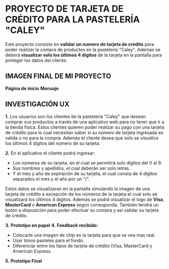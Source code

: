 # PROYECTO DE TARJETA DE CRÉDITO PARA LA PASTELERÍA "CALEY"

Este proyecto consiste en **validar un numero de tarjeta de crédito** para poder realizar la compra de productos en la pastelería "Caley". Además se deberá **visualizar solo los últimos 4 dígitos** de la tarjeta en la pantalla para proteger los datos del cliente.


## IMAGEN FINAL DE MI PROYECTO

**Página de inicio**
**Mensaje**

## INVESTIGACIÓN UX

**1.** Los usuarios son los clientes de la pastelería "Caley" que desean comprar sus productos a través de una aplicativo web para no tener que ir a la tienda física. Estos clientes quieren poder realizar su pago con una tarjeta de crédito para lo cual necesitan saber si su número de tarjeta ingresada es valida o no para la compra. Además el cliente desea que solo se visualice los últimos 4 dígitos del número de su tarjeta.

**2.** En el aplicativo el cliente podrá ingresar:
- Los números de su tarjeta, en el cual se permitirá solo dígitos del 0 al 9.
-  Sus nombres y apellidos, el cual deberán ser solo letras.
- Y el mes y año de expiración de su tarjeta, el cual consta de 4 dígitos separados el mes y el año por un "/". 

Estos datos se visualizaran en la pantalla simulando la imagen de una tarjeta de crédito a excepción de los números de la tarjeta el cual solo se visualizará los últimos 4  dígitos. Además se podrá visualizar el logo de **Visa**, **MasterCard** o **American Express** según corresponda. También tendrá un botón a disposición para poder efectuar su compra y así validar su tarjeta de crédito.

**3.** **Prototipo en papel**
**4.**  **Feedback recibido:** 
- Colocarle una imagen de chip en la tarjeta para que se vea mas real.
- Usar tonos pasteles para el fondo.
- Diferenciar entre los tipos de tarjeta de crédito (Visa, MasterCard y American Express.

**5.** **Prototipo Final**
